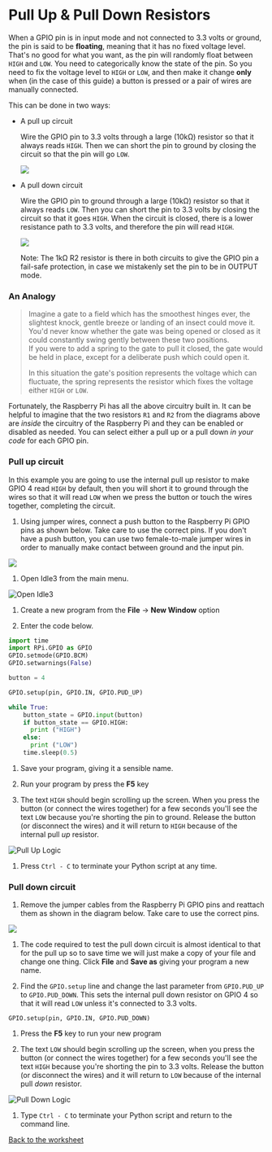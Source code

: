 # Pull Up & Pull Down Resistors

When a GPIO pin is in input mode and not connected to 3.3 volts or ground, the pin is said to be **floating**, meaning that it has no fixed voltage level. That's no good for what you want, as the pin will randomly float between `HIGH` and `LOW`. You need to categorically know the state of the pin. So you need to fix the voltage level to `HIGH` or `LOW`, and then make it change **only** when (in the case of this guide) a button is pressed or a pair of wires are manually connected.

This can be done in two ways:

- A pull up circuit

  Wire the GPIO pin to 3.3 volts through a large (10kΩ) resistor so that it always reads `HIGH`. Then we can short the pin to ground by closing the circuit so that the pin will go `LOW`.

  ![](images/pull_up.png)

- A pull down circuit

  Wire the GPIO pin to ground through a large (10kΩ) resistor so that it always reads `LOW`. Then you can short the pin to 3.3 volts by closing the circuit so that it goes `HIGH`. When the circuit is closed, there is a lower resistance path to 3.3 volts, and therefore the pin will read `HIGH`.

  ![](images/pull_down.png)

  Note: The 1kΩ R2 resistor is there in both circuits to give the GPIO pin a fail-safe protection, in case we mistakenly set the pin to be in OUTPUT mode.

### An Analogy
> Imagine a gate to a field which has the smoothest hinges ever, the slightest knock, gentle breeze or landing of an insect could move it.  
> You'd never know whether the gate was being opened or closed as it could constantly swing gently between these two positions.  
> If you were to add a spring to the gate to pull it closed, the gate would be held in place, except for a deliberate push which could open it.
>  
> In this situation the gate's position represents the voltage which can fluctuate, the spring represents the resistor which fixes the voltage either `HIGH` or `LOW`.

Fortunately, the Raspberry Pi has all the above circuitry built in. It can be helpful to imagine that the two resistors `R1` and `R2` from the diagrams above are *inside* the circuitry of the Raspberry Pi and they can be enabled or disabled as needed. You can select either a pull up or a pull down *in your code* for each GPIO pin.

### Pull up circuit

In this example you are going to use the internal pull up resistor to make GPIO 4 read `HIGH` by default, then you will short it to ground through the wires so that it will read `LOW` when we press the button or touch the wires together, completing the circuit.

1. Using jumper wires, connect a push button to the Raspberry Pi GPIO pins as shown below. Take care to use the correct pins. If you don't have a push button, you can use two female-to-male jumper wires in order to manually make contact between ground and the input pin.

  ![](images/pull_up_wire.png)

1. Open Idle3 from the main menu.

![Open Idle3](images/open_idle.png)

1. Create a new program from the **File** -> **New Window** option

1. Enter the code below.
  ```python
  import time
  import RPi.GPIO as GPIO
  GPIO.setmode(GPIO.BCM)
  GPIO.setwarnings(False)

  button = 4

  GPIO.setup(pin, GPIO.IN, GPIO.PUD_UP)

  while True:
      button_state = GPIO.input(button)
      if button_state == GPIO.HIGH:
        print ("HIGH")
      else:
        print ("LOW")
      time.sleep(0.5)
  ```

1. Save your program, giving it a sensible name.

1. Run your program by press the **F5** key

1. The text `HIGH` should begin scrolling up the screen. When you press the button (or connect the wires together) for a few seconds you'll see the text `LOW` because you're shorting the pin to ground. Release the button (or disconnect the wires) and it will return to `HIGH` because of the internal pull *up* resistor.

![Pull Up Logic](images/pull_up_screenshot.png)

1. Press `Ctrl - C` to terminate your Python script at any time.

### Pull down circuit

1. Remove the jumper cables from the Raspberry Pi GPIO pins and reattach them as shown in the diagram below. Take care to use the correct pins.

  ![](images/pull_down_wire.png)

1. The code required to test the pull down circuit is almost identical to that for the pull up so to save time we will just make a copy of your file and change one thing. Click **File** and **Save as** giving your program a new name.

1. Find the `GPIO.setup` line and change the last parameter from `GPIO.PUD_UP` to `GPIO.PUD_DOWN`. This sets the internal pull down resistor on GPIO 4 so that it will read `LOW` unless it's connected to 3.3 volts.

  `GPIO.setup(pin, GPIO.IN, GPIO.PUD_DOWN)`

1. Press the **F5** key to run your new program

1. The text `LOW` should begin scrolling up the screen, when you press the button (or connect the wires together) for a few seconds you'll see the text `HIGH` because you're shorting the pin to 3.3 volts. Release the button (or disconnect the wires) and it will return to `LOW` because of the internal pull *down* resistor.

  ![Pull Down Logic](images/pull_down_screenshot.png)

1. Type `Ctrl - C` to terminate your Python script and return to the command line.

[Back to the worksheet](worksheet.md)

